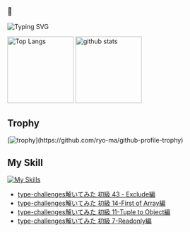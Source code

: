 ### 🫨

![Typing SVG](https://readme-typing-svg.herokuapp.com?font=Roboto&color=%2336BCF7&lines=Hi,+I'm+hikagami0210+I'm+a+Developer)

<!--
**hikagami0210/hikagami0210** is a ✨ _special_ ✨ repository because its `README.md` (this file) appears on your GitHub profile.

Here are some ideas to get you started:

- 🔭 I’m currently working on ...
- 🌱 I’m currently learning ...
- 👯 I’m looking to collaborate on ...
- 🤔 I’m looking for help with ...
- 💬 Ask me about ...
- 📫 How to reach me: ...
- 😄 Pronouns: ...
- ⚡ Fun fact: ...
-->

<!--[![My Qiita contributions](https://qiita-badge.apiapi.app/s/mono0926/contributions.svg)](http://qiita.com/mono0926) -->
<p align="left"> 
  <img alt="Top Langs" height="150px" src="https://github-readme-stats.vercel.app/api/top-langs/?username=hikagami0210&layout=compact&show_icons=true&theme=onedark" />
  <img alt="github stats" height="150px" src="https://github-readme-stats.vercel.app/api?username=hikagami0210&theme=onedark&show_icons=ture" />
</p>

## Trophy
[![trophy](https://github-profile-trophy.vercel.app/?username=hikagami0210&theme=onedark&rank=-C,-B,-?)](https://github.com/ryo-ma/github-profile-trophy)

## My Skill
[![My Skills](https://skillicons.dev/icons?i=flutter,dart,firebase,react,typescript)](https://skillicons.dev)

<!-- BLOG-POST-LIST:START -->
- [type-challenges解いてみた 初級 43 - Exclude編](https://qiita.com/hikagami/items/16d8242b64ae2f877521)
- [type-challenges解いてみた 初級 14-First of Array編](https://qiita.com/hikagami/items/deb62c9ca9a116e04485)
- [type-challenges解いてみた 初級 11-Tuple to Object編](https://qiita.com/hikagami/items/41f291c1623e5e8699f7)
- [type-challenges解いてみた 初級 7-Readonly編](https://qiita.com/hikagami/items/77b4c54b2127f143bd46)
<!-- BLOG-POST-LIST:END -->
